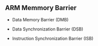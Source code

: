 ARM Memmory Barrier
---

+ Data Memory Barrier (DMB)

+ Data Synchronization Barrier (DSB)

+ Instruction Synchronization Barrier (ISB)
